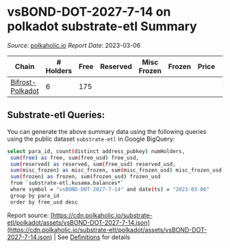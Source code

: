 # vsBOND-DOT-2027-7-14 on polkadot substrate-etl Summary

_Source_: [polkaholic.io](https://polkaholic.io) *Report Date*: 2023-03-06



| Chain | # Holders | Free | Reserved | Misc Frozen | Frozen | Price | AssetID |
| ----- | --------- | ---- | -------- | ----------- | ------ | ----- | ------- |
| [Bifrost-Polkadot](/polkadot/2030-bifrost-dot) | 6 | 175  |   |    |   |  | `{"VSBond2":["0","2,027","7","14"]}` |

## Substrate-etl Queries:
You can generate the above summary data using the following queries using the public dataset `substrate-etl` in Google BigQuery:
```bash
select para_id, count(distinct address_pubkey) numHolders, 
 sum(free) as free, sum(free_usd) free_usd,
 sum(reserved) as reserved, sum(free_usd) reserved_usd,
 sum(misc_frozen) as misc_frozen, sum(misc_frozen_usd) misc_frozen_usd,
 sum(frozen) as frozen, sum(frozen_usd) frozen_usd
 from `substrate-etl.kusama.balances*` 
 where symbol = "vsBOND-DOT-2027-7-14" and date(ts) = "2023-03-06"
 group by para_id
 order by free_usd desc
```


Report source: [https://cdn.polkaholic.io/substrate-etl/polkadot/assets/vsBOND-DOT-2027-7-14.json](https://cdn.polkaholic.io/substrate-etl/polkadot/assets/vsBOND-DOT-2027-7-14.json) | See [Definitions](/DEFINITIONS.md) for details

